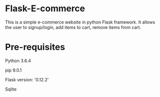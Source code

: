 # Flask-E-commerce

This is a simple e-commerce website in python Flask framework.
It allows the user to signup/login, add items to cart, remove items from cart.

# Pre-requisites

Python 3.6.4

pip 9.0.1

Flask version: '0.12.2'

Sqlite
